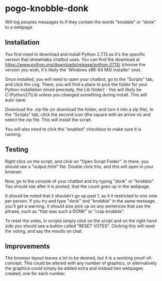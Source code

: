 # pogo-knobble-donk
Will log peoples messages to if they contain the words "knobble" or "donk" to a webpage

## Installation

You first need to download and install Python 2.7.13 as it's the specific version that streamlabs chatbot uses. You can find the download at https://www.python.org/downloads/release/python-2713/ (choose the version you wish, it's likely the 'Windows x86-64 MSI installer' one).

Once installed, you will need to open your chatbot, go to the "Scripts" tab, and click the cog. There, you will find a place to pick the folder for your Python installation (more precisely, the Lib folder) - this will *likely* be C:\Python27\Lib unless you changed something during install. This will auto-save.

Download the .zip file (or download the folder, and turn it into a zip file). In the "Scripts" tab, click the second icon (the square with an arrow in) and select the zip file. This will install the script.

You will also need to click the "enabled" checkbox to make sure it is running.

## Testing

Right click on the script, and click on "Open Script Folder". In there, you should see a "output.html" file. Double click this, and this will open in your browser.

Now, go to the console of your chatbot and try typing "donk" or "knobble". You should see after it is posted, that the count goes up in the webpage.

It should be noted that it shouldn't go up past 1, as it it restricted to one vote per person. If you try and type "donk" and "knobble" in the same message, you'll get a warning. It should also pick up on any sentences that use the phrase, such as "that was such a DONK" or "crap knobble".

To reset the votes, in scripts simply click on the script and on the right hand side you should see a button called "RESET VOTES". Clicking this will reset the voting, and say the results on chat.

## Improvements

The browser layout leaves a lot to be desired, but it is a working proof-of-concept. This could be altered with any number of graphics, or alternatively the graphics could simply be added extra and instead two webpages created, one for each number.

